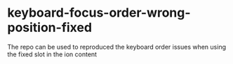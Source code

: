 # keyboard-focus-order-wrong-position-fixed
The repo can be used to reproduced the keyboard order issues when using the fixed slot in the ion content
